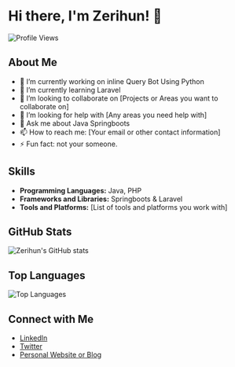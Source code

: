# Hi there, I'm Zerihun! 👋

![Profile Views](https://komarev.com/ghpvc/?username=zerihuny&color=blue)

## About Me

- 🔭 I’m currently working on inline Query Bot Using Python 
- 🌱 I’m currently learning Laravel
- 👯 I’m looking to collaborate on [Projects or Areas you want to collaborate on]
- 🤔 I’m looking for help with [Any areas you need help with]
- 💬 Ask me about Java Springboots
- 📫 How to reach me: [Your email or other contact information]
- ⚡ Fun fact: not your someone.

## Skills

- **Programming Languages:** Java, PHP
- **Frameworks and Libraries:** Springboots & Laravel
- **Tools and Platforms:** [List of tools and platforms you work with]

## GitHub Stats

![Zerihun's GitHub stats](https://github-readme-stats.vercel.app/api?username=zerihuny&show_icons=true&theme=radical)

## Top Languages

![Top Languages](https://github-readme-stats.vercel.app/api/top-langs/?username=zerihuny&layout=compact&theme=radical)

## Connect with Me

- [LinkedIn](https://www.linkedin.com/in/your-linkedin-profile)
- [Twitter](https://twitter.com/your-twitter-handle)
- [Personal Website or Blog](https://your-website.com)
